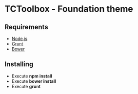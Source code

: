 # TCToolbox - Foundation theme

## Requirements

* [Node.js](http://nodejs.org)
* [Grunt](http://gruntjs.com/)
* [Bower](http://bower.io)

## Installing

- Execute **npm install**
- Execute **bower install**
- Execute **grunt**